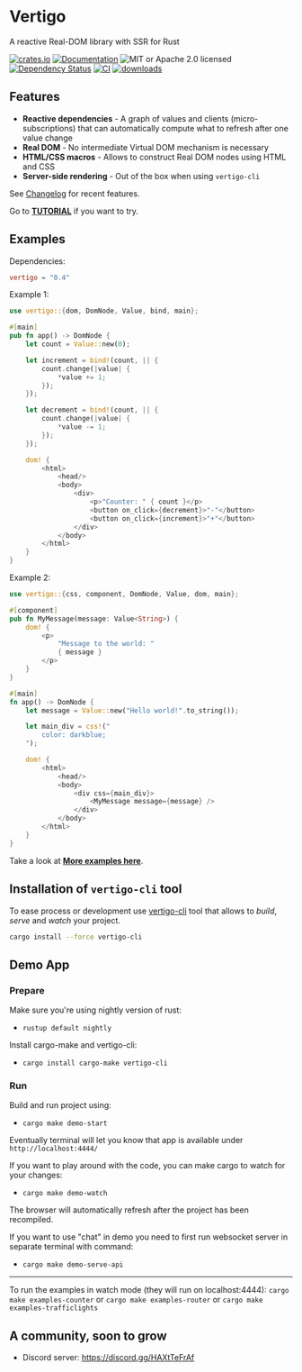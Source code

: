 # Vertigo

A reactive Real-DOM library with SSR for Rust

[![crates.io](https://img.shields.io/crates/v/vertigo)](https://crates.io/crates/vertigo)
[![Documentation](https://docs.rs/vertigo/badge.svg)](https://docs.rs/vertigo)
![MIT or Apache 2.0 licensed](https://img.shields.io/crates/l/vertigo.svg)
[![Dependency Status](https://deps.rs/crate/vertigo/0.4.2/status.svg)](https://deps.rs/crate/vertigo/0.4.2)
[![CI](https://github.com/vertigo-web/vertigo/actions/workflows/pipeline.yaml/badge.svg)](https://github.com/vertigo-web/vertigo/actions/workflows/pipeline.yaml)
[![downloads](https://img.shields.io/crates/d/vertigo.svg)](https://crates.io/crates/vertigo)

## Features

* **Reactive dependencies** - A graph of values and clients (micro-subscriptions) that can automatically compute what to refresh after one value change
* **Real DOM** - No intermediate Virtual DOM mechanism is necessary
* **HTML/CSS macros** - Allows to construct Real DOM nodes using HTML and CSS
* **Server-side rendering** - Out of the box when using `vertigo-cli`

See [Changelog](https://github.com/vertigo-web/vertigo/blob/master/CHANGES.md) for recent features.

Go to **[TUTORIAL](https://github.com/vertigo-web/vertigo/blob/master/tutorial.md)** if you want to try.

## Examples

Dependencies:

```toml
vertigo = "0.4"
```

Example 1:

```rust
use vertigo::{dom, DomNode, Value, bind, main};

#[main]
pub fn app() -> DomNode {
    let count = Value::new(0);

    let increment = bind!(count, || {
        count.change(|value| {
            *value += 1;
        });
    });

    let decrement = bind!(count, || {
        count.change(|value| {
            *value -= 1;
        });
    });

    dom! {
        <html>
            <head/>
            <body>
                <div>
                    <p>"Counter: " { count }</p>
                    <button on_click={decrement}>"-"</button>
                    <button on_click={increment}>"+"</button>
                </div>
            </body>
        </html>
    }
}
```

Example 2:

```rust
use vertigo::{css, component, DomNode, Value, dom, main};

#[component]
pub fn MyMessage(message: Value<String>) {
    dom! {
        <p>
            "Message to the world: "
            { message }
        </p>
    }
}

#[main]
fn app() -> DomNode {
    let message = Value::new("Hello world!".to_string());

    let main_div = css!("
        color: darkblue;
    ");

    dom! {
        <html>
            <head/>
            <body>
                <div css={main_div}>
                    <MyMessage message={message} />
                </div>
            </body>
        </html>
    }
}
```

Take a look at **[More examples here](https://github.com/vertigo-web/vertigo/tree/master/examples)**.

## Installation of `vertigo-cli` tool

To ease process or development use
[vertigo-cli](https://github.com/vertigo-web/vertigo/blob/master/crates/vertigo-cli) tool
that allows to _build_, _serve_ and _watch_ your project.

```sh
cargo install --force vertigo-cli
```

## Demo App

### Prepare

Make sure you're using nightly version of rust:

* `rustup default nightly`

Install cargo-make and vertigo-cli:

* `cargo install cargo-make vertigo-cli`

### Run

Build and run project using:

* `cargo make demo-start`

Eventually terminal will let you know that app is available under `http://localhost:4444/`

If you want to play around with the code, you can make cargo to watch for your changes:

* `cargo make demo-watch`

The browser will automatically refresh after the project has been recompiled.

If you want to use "chat" in demo you need to first run websocket server in separate terminal with command:

* `cargo make demo-serve-api`

--------------

To run the examples in watch mode (they will run on localhost:4444):
`cargo make examples-counter` or `cargo make examples-router` or `cargo make examples-trafficlights`

## A community, soon to grow

* Discord server: <https://discord.gg/HAXtTeFrAf>
